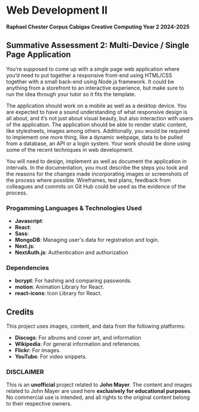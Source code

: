 # Web Development II

**Raphael Chester Corpus Cabigas Creative Computing Year 2 2024-2025**

## Summative Assessment 2: Multi-Device / Single Page Application

You’re supposed to come up with a single page web application where you’d need to put together a responsive front-end using HTML/CSS together with a small back-end using Node.js framework. It could be anything from a storefront to an interactive experience, but make sure to run the idea through your tutor so it fits the template.

The application should work on a mobile as well as a desktop device. You are expected to have a sound understanding of what responsive design is all about, and it’s not just about visual beauty, but also interaction with users of the application. The application should be able to render static content, like stylesheets, images among others. Additionally, you would be required to implement one more thing, like a dynamic webpage, data to be pulled from a database, an API or a login system. Your work should be done using some of the recent techniques in web development.

You will need to design, implement as well as document the application in intervals. In the documentation, you must describe the steps you took and the reasons for the changes made incorporating images or screenshots of the process where possible. Wireframes, test plans, feedback from colleagues and commits on Git Hub could be used as the evidence of the process.

### Progamming Languages & Technologies Used

- **Javascript**:
- **React**:
- **Sass**:
- **MongoDB**: Managing user's data for registration and login.
- **Next.js**:
- **NextAuth.js**: Authentication and authorization

### Dependencies

- **bcrypt**: For hashing and comparing passwords.
- **motion**: Animation Library for React.
- **react-icons**: Icon Library for React.

## Credits

This project uses images, content, and data from the following platforms:

- **Discogs**: For albums and cover art, and information
- **Wikipedia**: For general information and references.
- **Flickr**: For images.
- **YouTube**: For video snippets.

### DISCLAIMER

This is an **unofficial** project related to **John Mayer**. The content and images related to John Mayer are used here **exclusively for educational purposes**. No commercial use is intended, and all rights to the original content belong to their respective owners.
